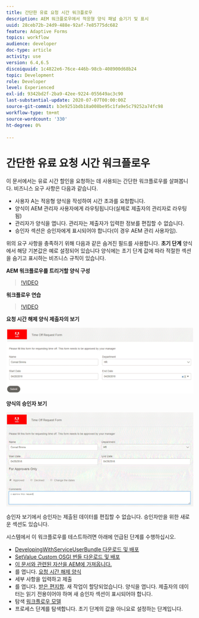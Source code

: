 ```yaml
---
title: 간단한 유료 요청 시간 워크플로우
description: AEM 워크플로우에서 적응형 양식 패널 숨기기 및 표시
uuid: 28ceb72b-24d9-488e-92af-7e85775dc682
feature: Adaptive Forms
topics: workflow
audience: developer
doc-type: article
activity: use
version: 6.4,6.5
discoiquuid: 1c4822e6-76ce-446b-98cb-408900d68b24
topic: Development
role: Developer
level: Experienced
exl-id: 9342bd2f-2ba9-42ee-9224-055649ac3c90
last-substantial-update: 2020-07-07T00:00:00Z
source-git-commit: b3e9251bdb18a008be95c1fa9e5c79252a74fc98
workflow-type: tm+mt
source-wordcount: '330'
ht-degree: 0%

---
```


# 간단한 유료 요청 시간 워크플로우

이 문서에서는 유료 시간 할인을 요청하는 데 사용되는 간단한 워크플로우를 살펴봅니다. 비즈니스 요구 사항은 다음과 같습니다.

* 사용자 A는 적응형 양식을 작성하여 시간 초과를 요청합니다.
* 양식이 AEM 관리자 사용자에게 라우팅됩니다(실제로 제출자의 관리자로 라우팅됨)
* 관리자가 양식을 엽니다. 관리자는 제출자가 입력한 정보를 편집할 수 없습니다.
* 승인자 섹션은 승인자에게 표시되어야 합니다(이 경우 AEM 관리 사용자임).

위의 요구 사항을 충족하기 위해 다음과 같은 숨겨진 필드를 사용합니다. **초기 단계** 양식에서 해당 기본값은 예로 설정되어 있습니다 양식에는 초기 단계 값에 따라 적절한 섹션을 숨기고 표시하는 비즈니스 규칙이 있습니다.

**AEM 워크플로우를 트리거할 양식 구성**

>[!VIDEO](https://video.tv.adobe.com/v/28406?quality=12&learn=on)

**워크플로우 연습**

>[!VIDEO](https://video.tv.adobe.com/v/28407?quality=12&learn=on)

**요청 시간 해제 양식 제출자의 보기**

![초기 단계](assets/initialstep.gif)

**양식의 승인자 보기**

![approverview](assets/approversview.gif)

승인자 보기에서 승인자는 제출된 데이터를 편집할 수 없습니다. 승인자만을 위한 새로운 섹션도 있습니다.

시스템에서 이 워크플로우를 테스트하려면 아래에 언급된 단계를 수행하십시오.
* [DevelopingWithServiceUserBundle 다운로드 및 배포](/help/forms/assets/common-osgi-bundles/DevelopingWithServiceUser.jar)
* [SetValue Custom OSGI 번들 다운로드 및 배포](/help/forms/assets/common-osgi-bundles/SetValueApp.core-1.0-SNAPSHOT.jar)
* [이 문서와 관련된 자산을 AEM에 가져옵니다.](assets/helpxworkflow.zip)
* 를 엽니다. [요청 시간 해제 양식](http://localhost:4502/content/dam/formsanddocuments/helpx/timeoffrequestform/jcr:content?wcmmode=disabled)
* 세부 사항을 입력하고 제출
* 를 엽니다. [받은 편지함](http://localhost:4502/mnt/overlay/cq/inbox/content/inbox.html). 새 작업이 할당되었습니다. 양식을 엽니다. 제출자의 데이터는 읽기 전용이어야 하며 새 승인자 섹션이 표시되어야 합니다.
* 탐색 [워크플로우 모델](http://localhost:4502/editor.html/conf/global/settings/workflow/models/helpxworkflow.html)
* 프로세스 단계를 탐색합니다. 초기 단계의 값을 아니요로 설정하는 단계입니다.
